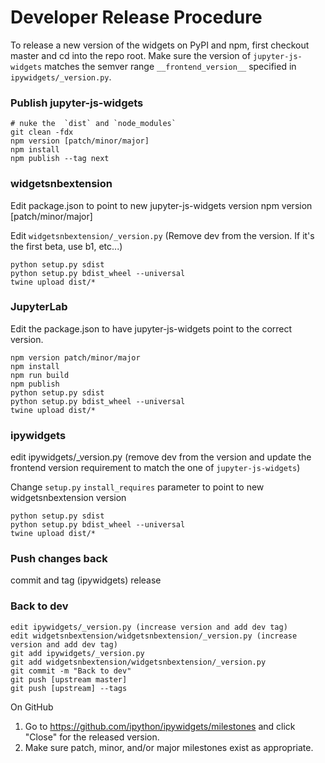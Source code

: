 Developer Release Procedure
===========================

To release a new version of the widgets on PyPI and npm, first checkout master
and cd into the repo root.  Make sure the version of `jupyter-js-widgets` matches
the semver range `__frontend_version__` specified in `ipywidgets/_version.py`.

### Publish jupyter-js-widgets

```
# nuke the  `dist` and `node_modules`
git clean -fdx
npm version [patch/minor/major]
npm install
npm publish --tag next
```

### widgetsnbextension

Edit package.json to point to new jupyter-js-widgets version
npm version [patch/minor/major]

Edit `widgetsnbextension/_version.py` (Remove dev from the version.  If it's the first beta, use b1, etc...)

```
python setup.py sdist
python setup.py bdist_wheel --universal
twine upload dist/*
```

### JupyterLab

Edit the package.json to have jupyter-js-widgets point to the correct version.

```
npm version patch/minor/major
npm install
npm run build
npm publish
python setup.py sdist
python setup.py bdist_wheel --universal
twine upload dist/*
```

### ipywidgets

edit ipywidgets/_version.py (remove dev from the version and update the frontend version requirement to match the one of `jupyter-js-widgets`)

Change `setup.py` `install_requires` parameter to point to new widgetsnbextension version

```
python setup.py sdist
python setup.py bdist_wheel --universal
twine upload dist/*
```


### Push changes back

commit and tag (ipywidgets) release


### Back to dev
```
edit ipywidgets/_version.py (increase version and add dev tag)
edit widgetsnbextension/widgetsnbextension/_version.py (increase version and add dev tag)
git add ipywidgets/_version.py
git add widgetsnbextension/widgetsnbextension/_version.py
git commit -m "Back to dev"
git push [upstream master]
git push [upstream] --tags
```

On GitHub
1. Go to https://github.com/ipython/ipywidgets/milestones and click "Close" for the released version.
2. Make sure patch, minor, and/or major milestones exist as appropriate.
